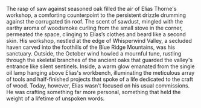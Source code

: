 The rasp of saw against seasoned oak filled the air of Elias Thorne's workshop, a comforting counterpoint to the persistent drizzle drumming against the corrugated tin roof.  The scent of sawdust, mingled with the earthy aroma of woodsmoke curling from the small stove in the corner, permeated the space, clinging to Elias’s clothes and beard like a second skin. His workshop, nestled at the edge of Whisperwind Valley, a secluded haven carved into the foothills of the Blue Ridge Mountains, was his sanctuary.  Outside, the October wind howled a mournful tune, rustling through the skeletal branches of the ancient oaks that guarded the valley's entrance like silent sentinels.  Inside, a warm glow emanated from the single oil lamp hanging above Elias's workbench, illuminating the meticulous array of tools and half-finished projects that spoke of a life dedicated to the craft of wood.  Today, however, Elias wasn’t focused on his usual commissions. He was crafting something far more personal, something that held the weight of a lifetime of unspoken words.

